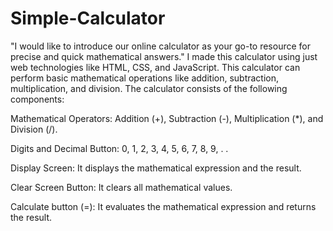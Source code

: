 # Simple-Calculator
"I would like to introduce our online calculator as your go-to resource for precise and quick mathematical answers."
I made this calculator using just  web technologies like HTML, CSS, and JavaScript. This calculator can perform basic mathematical operations like addition, subtraction, multiplication, and division. 
The calculator consists of the following components:

Mathematical Operators: Addition (+), Subtraction (-), Multiplication (*), and Division (/).

Digits and Decimal Button: 0, 1, 2, 3, 4, 5, 6, 7, 8, 9, . .

Display Screen: It displays the mathematical expression and the result.

Clear Screen Button: It clears all mathematical values.

Calculate button (=): It evaluates the mathematical expression and returns the result.
